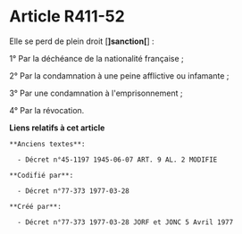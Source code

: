 # Article R411-52

Elle se perd de plein droit [**]sanction[**] :

1° Par la déchéance de la nationalité française ;

2° Par la condamnation à une peine afflictive ou infamante ;

3° Par une condamnation à l'emprisonnement ;

4° Par la révocation.

**Liens relatifs à cet article**

	**Anciens textes**:

	  - Décret n°45-1197 1945-06-07 ART. 9 AL. 2 MODIFIE

	**Codifié par**:

	  - Décret n°77-373 1977-03-28

	**Créé par**:

	  - Décret n°77-373 1977-03-28 JORF et JONC 5 Avril 1977
